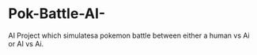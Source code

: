 # Pok-Battle-AI-
AI Project which simulatesa pokemon battle between either a human vs Ai or AI vs Ai.
